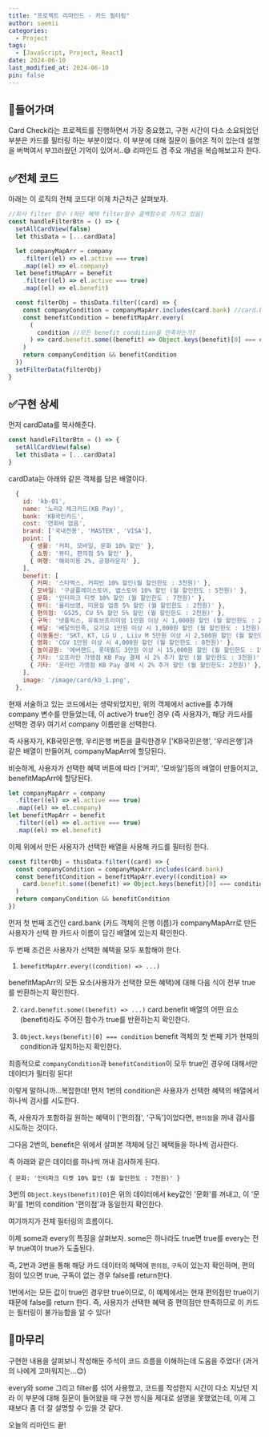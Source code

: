 ```yaml
---
title: "프로젝트 리마인드 - 카드 필터링"
author: saemii
categories:
  - Project
tags:
  - [JavaScript, Project, React]
date: 2024-06-10
last_modified_at: 2024-06-10
pin: false
---
```


## 📌들어가며

Card Check라는 프로젝트를 진행하면서 가장 중요했고, 구현 시간이 다소 소요되었던 부분은 카드를 필터링 하는 부분이었다. 이 부분에 대해 질문이 들어온 적이 있는데 설명을 버벅여서 부끄러웠던 기억이 있어서..😅 리마인드 겸 주요 개념을 복습해보고자 한다.

## ✅전체 코드

아래는 이 로직의 전체 코드다! 이제 차근차근 살펴보자.

```javascript
//회사 filter 함수 (하단 혜택 filter함수 콜백함수로 가지고 있음)
const handleFilterBtn = () => {
  setAllCardView(false)
  let thisData = [...cardData]

  let companyMapArr = company
    .filter((el) => el.active === true)
    .map((el) => el.company)
  let benefitMapArr = benefit
    .filter((el) => el.active === true)
    .map((el) => el.benefit)

  const filterObj = thisData.filter((card) => {
    const companyCondition = companyMapArr.includes(card.bank) //card.bank(은행이름)가 companyMapArr(선택 은행이름 배열)에 포함되어 있는가?
    const benefitCondition = benefitMapArr.every(
      (
        condition //모든 benefit condition을 만족하는가?
      ) => card.benefit.some((benefit) => Object.keys(benefit)[0] === condition) //card의 여러 benefit들 중 제시 된 condition을 만족하는 것이 있는가?
    )
    return companyCondition && benefitCondition
  })
  setFilterData(filterObj)
}
```

## ✅구현 상세

먼저 cardData를 복사해준다.

```javascript
const handleFilterBtn = () => {
  setAllCardView(false)
  let thisData = [...cardData]
}
```

cardData는 아래와 같은 객체를 담은 배열이다.

```javascript
  {
    id: 'kb-01',
    name: '노리2 체크카드(KB Pay)',
    bank: 'KB국민카드',
    cost: '연회비 없음',
    brand: ['국내전용', 'MASTER', 'VISA'],
    point: [
      { 생활: '커피, 모바일, 문화 10% 할인' },
      { 쇼핑: '뷰티, 편의점 5% 할인' },
      { 여행: '해외이용 2%, 공항라운지' },
    ],
    benefit: [
      { 커피: '스타벅스, 커피빈 10% 할인(월 할인한도 : 3천원)' },
      { 모바일: '구글플레이스토어, 앱스토어 10% 할인 (월 할인한도 : 5천원)' },
      { 문화: '인터파크 티켓 10% 할인 (월 할인한도 : 7천원)' },
      { 뷰티: '올리브영, 미용실 업종 5% 할인 (월 할인한도 : 2천원)' },
      { 편의점: 'GS25, CU 5% 할인 5% 할인 (월 할인한도 : 2천원)' },
      { 구독: '넷플릭스, 유튜브프리미엄 1만원 이상 시 1,000원 할인 (월 할인한도 : 2천원)' },
      { 배달: '배달의민족, 요기요 1만원 이상 시 1,000원 할인 (월 할인한도 : 1천원)' },
      { 이동통신: 'SKT, KT, LG U , Liiv M 5만원 이상 시 2,500원 할인 (월 할인한도 : 2천5백원)' },
      { 영화: 'CGV 1만원 이상 시 4,000원 할인 (월 할인한도 : 8천원)' },
      { 놀이공원: '에버랜드, 롯데월드 3만원 이상 시 15,000원 할인 (월 할인한도 : 1만5천원)' },
      { 기타: '오프라인 가맹점 KB Pay 결제 시 2% 추가 할인 (월 할인한도 : 3천원)' },
      { 기타: '온라인 가맹점 KB Pay 결제 시 2% 추가 할인 (월 할인한도: 2천원)' },
    ],
    image: '/image/card/kb_1.png',
  },
```

현재 서술하고 있는 코드에서는 생략되었지만, 위의 객체에서 active를 추가해 company 변수를 만들었는데, 이 active가 true인 경우 (즉 사용자가, 해당 카드사를 선택한 경우) 여기서 company 이름만을 선택한다.

즉 사용자가, KB국민은행, 우리은행 버튼을 클릭한경우 ['KB국민은행', '우리은행']과 같은 배열이 만들어져, companyMapArr에 할당된다.

비슷하게, 사용자가 선택한 혜택 버튼에 따라 ['커피', '모바일']등의 배열이 만들어지고, benefitMapArr에 할당된다.

```javascript
let companyMapArr = company
  .filter((el) => el.active === true)
  .map((el) => el.company)
let benefitMapArr = benefit
  .filter((el) => el.active === true)
  .map((el) => el.benefit)
```

이제 위에서 만든 사용자가 선택한 배열을 사용해 카드를 필터링 한다.

```javascript
const filterObj = thisData.filter((card) => {
  const companyCondition = companyMapArr.includes(card.bank)
  const benefitCondition = benefitMapArr.every((condition) =>
    card.benefit.some((benefit) => Object.keys(benefit)[0] === condition)
  )
  return companyCondition && benefitCondition
})
```

먼저 첫 번째 조건인 card.bank (카드 객체의 은행 이름)가 companyMapArr로 만든 사용자가 선택 한 카드사 이름이 담긴 배열에 있는지 확인한다.

두 번째 조건은 사용자가 선택한 혜택을 모두 포함해야 한다.

1. `benefitMapArr.every((condition) => ...)`

benefitMapArr의 모든 요소(사용자가 선택한 모든 혜택)에 대해 다음 식이 전부 true를 반환하는지 확인한다.

2. `card.benefit.some((benefit) => ...)`
   card.benefit 배열의 어떤 요소(benefit)라도 주어진 함수가 true를 반환하는지 확인한다.

3. `Object.keys(benefit)[0] === condition`
   benefit 객체의 첫 번째 키가 현재의 condition과 일치하는지 확인한다.

최종적으로 `companyCondition`과 `benefitCondition`이 모두 true인 경우에 대해서만 데이터가 필터링 된다!

이렇게 말하니까...복잡한데!
먼저 1번의 condition은 사용자가 선택한 혜택의 배열에서 하나씩 검사를 시도한다.

즉, 사용자가 포함하길 원하는 혜택이 ['편의점', '구독']이었다면, `편의점`을 꺼내 검사를 시도하는 것이다.

그다음 2번의, benefit은 위에서 살펴본 객체에 담긴 혜택들을 하나씩 검사한다.

즉 아래와 같은 데이터를 하나씩 꺼내 검사하게 된다.

```
{ 문화: '인터파크 티켓 10% 할인 (월 할인한도 : 7천원)' }
```

3번의 `Object.keys(benefit)[0]`은 위의 데이터에서 key값인 '문화'를 꺼내고, 이 '문화'를 1번의 condition '편의점'과 동일한지 확인한다.

여기까지가 전체 필터링의 흐름이다.

이제 some과 every의 특징을 살펴보자. some은 하나라도 true면 true를 every는 전부 true여야 true가 도출된다.

즉, 2번과 3번을 통해 해당 카드 데이터의 혜택에 `편의점`, `구독`이 있는지 확인하며, 편의점이 있으면 true, 구독이 없는 경우 false를 return한다.

1번에서는 모든 값이 true인 경우만 true이므로, 이 예제에서는 현재 편의점만 true이기 때문에 false를 return 한다. 즉, 사용자가 선택한 혜택 중 편의점만 만족하므로 이 카드는 필터링이 불가능함을 알 수 있다!

## 🎁마무리

구현한 내용을 살펴보니 작성해둔 주석이 코드 흐름을 이해하는데 도움을 주었다! (과거의 나에게 고마워지는...😊)

every와 some 그리고 filter를 섞어 사용했고, 코드를 작성한지 시간이 다소 지났던 지라 이 부분에 대해 질문이 들어왔을 때 구현 방식을 제대로 설명을 못했었는데, 이제 그 때보다 좀 더 잘 설명할 수 있을 것 같다.

오늘의 리마인드 끝!
